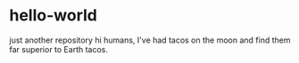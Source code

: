 # hello-world
just another repository
hi humans,
I've had tacos on the moon and find them far superior to Earth tacos.
